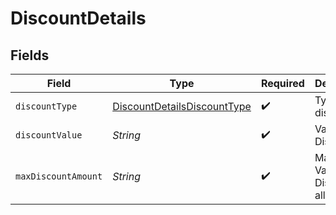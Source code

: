 # DiscountDetails


## Fields

| Field                                                                             | Type                                                                              | Required                                                                          | Description                                                                       |
| --------------------------------------------------------------------------------- | --------------------------------------------------------------------------------- | --------------------------------------------------------------------------------- | --------------------------------------------------------------------------------- |
| `discountType`                                                                    | [DiscountDetailsDiscountType](../../models/shared/DiscountDetailsDiscountType.md) | :heavy_check_mark:                                                                | Type of discount                                                                  |
| `discountValue`                                                                   | *String*                                                                          | :heavy_check_mark:                                                                | Value of Discount.                                                                |
| `maxDiscountAmount`                                                               | *String*                                                                          | :heavy_check_mark:                                                                | Maximum Value of Discount allowed.                                                |